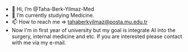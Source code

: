 - 👋 Hi, I’m @Taha-Berk-Yilmaz-Med
- 🌱 I’m currently studying Medicine.
- 📫 How to reach me => tahaberkyilmaz@posta.mu.edu.tr  
- Now I'm in first year of university but my goal is integrate AI into the surgery, internal medicine and etc. If you are interested please contact with me via my e-mail.

<!---
Taha-Berk-Yilmaz-Med/Taha-Berk-Yilmaz-Med is a ✨ special ✨ repository because its `README.md` (this file) appears on your GitHub profile.
You can click the Preview link to take a look at your changes.
--->
